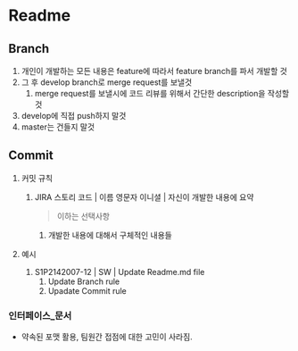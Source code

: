 # Readme

## Branch

1. 개인이 개발하는 모든 내용은 feature에 따라서 feature branch를 파서 개발할 것
2. 그 후 develop branch로 merge request를 보낼것
   1. merge request를 보낼시에 코드 리뷰를 위해서 간단한 description을 작성할 것
3. develop에 직접 push하지 말것
4. master는 건들지 말것



## Commit

1. 커밋 규칙

   1. JIRA 스토리 코드 | 이름 영문자 이니셜 | 자신이 개발한 내용에 요약

      > 이하는 선택사항

      1. 개발한 내용에 대해서 구체적인 내용들

2. 예시

   1. S1P2142007-12 | SW | Update Readme.md file
      1. Update Branch rule
      2. Upadate Commit rule 



### 인터페이스_문서

* 약속된 포맷 활용, 팀원간 접점에 대한 고민이 사라짐.